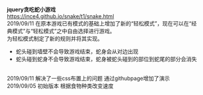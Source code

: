 <strong>jquery贪吃蛇小游戏</strong><br>https://ince4.github.io/snake/t1/snake.html<br>
2019/09/11 在原本游戏已有模式的基础上增加了新的“轻松模式”，现在可以在“经典模式”与“轻松模式”之中自由选择进行游戏。<br>
为轻松模式制定了新的规则并将其实现。<br>
<ul>
  <li>蛇头碰到墙壁不会导致游戏结束，蛇身会从对边出现</li>
  <li>蛇头碰到蛇身不会导致游戏结束，蛇身被蛇头碰到的部位到蛇尾的部分会消失</li>
</ul>
<br>
2019/09/11 解决了一些css布置上的问题 通过githubpage增加了演示<br>
2019/09/05 初始版本 根据食物种类改变速度
